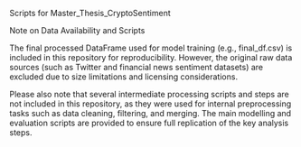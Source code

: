 Scripts for Master_Thesis_CryptoSentiment

Note on Data Availability and Scripts

The final processed DataFrame used for model training (e.g., final_df.csv) is included in this repository for reproducibility. However, the original raw data sources (such as Twitter and financial news sentiment datasets) are excluded due to size limitations and licensing considerations.

Please also note that several intermediate processing scripts and steps are not included in this repository, as they were used for internal preprocessing tasks such as data cleaning, filtering, and merging. The main modelling and evaluation scripts are provided to ensure full replication of the key analysis steps.
